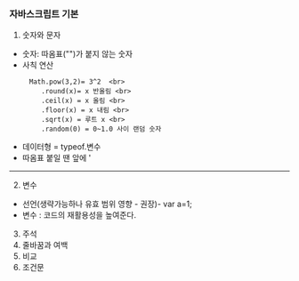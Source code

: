 ### 자바스크립트 기본

1. 숫자와 문자
- 숫자: 따옴표("")가 붙지 않는 숫자
- 사칙 연산
```
     Math.pow(3,2)= 3^2  <br>
        .round(x)= x 반올림 <br>
        .ceil(x) = x 올림 <br>
        .floor(x) = x 내림 <br>
        .sqrt(x) = 루트 x <br>
        .random(0) = 0~1.0 사이 랜덤 숫자
```
- 데이터형 = typeof.변수
- 따옴표 붙일 땐 앞에 \'

---

2. 변수 

- 선언(생략가능하나 유효 범위 영향 - 권장)- var a=1;
- 변수 : 코드의 재활용성을 높여준다.
3. 주석
4. 줄바꿈과 여백
5. 비교
6. 조건문
